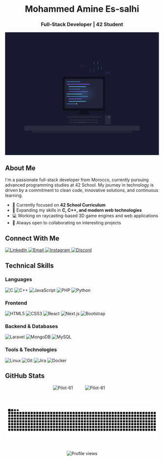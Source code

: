 <h1 align="center">Mohammed Amine Es-salhi</h1>
<h3 align="center">Full-Stack Developer | 42 Student</h3>

<div align="center">
  <img src="https://github.com/Pilot-61/Pilot-61/blob/main/developer-animation.svg" alt="coding" width="800" height="400" style="display: block; margin: auto;" />
</div>


## About Me

I'm a passionate full-stack developer from Morocco, currently pursuing advanced programming studies at 42 School. My journey in technology is driven by a commitment to clean code, innovative solutions, and continuous learning.

- 🔭 Currently focused on **42 School Curriculum**
- 🌱 Expanding my skills in **C, C++, and modern web technologies**
- 💻 Working on raycasting-based 3D game engines and web applications
- 🚀 Always open to collaborating on interesting projects

## Connect With Me

<p align="left">
  <a href="https://www.linkedin.com/in/essalhi-mohammed-amine-2056a821b/" target="_blank">
    <img src="https://img.shields.io/badge/LinkedIn-0077B5?style=for-the-badge&logo=linkedin&logoColor=white" alt="LinkedIn"/>
  </a>
  <a href="mailto:jfeer55@gmail.com" target="_blank">
    <img src="https://img.shields.io/badge/Gmail-D14836?style=for-the-badge&logo=gmail&logoColor=white" alt="Email"/>
  </a>
  <a href="https://instagram.com/medd_3o22" target="_blank">
    <img src="https://img.shields.io/badge/Instagram-E4405F?style=for-the-badge&logo=instagram&logoColor=white" alt="Instagram"/>
  </a>
  <a href="https://discord.gg/jsnow0752" target="_blank">
    <img src="https://img.shields.io/badge/Discord-5865F2?style=for-the-badge&logo=discord&logoColor=white" alt="Discord"/>
  </a>
</p>

## Technical Skills

### Languages
<p align="left">
  <img src="https://img.shields.io/badge/C-00599C?style=for-the-badge&logo=c&logoColor=white" alt="C"/>
  <img src="https://img.shields.io/badge/C%2B%2B-00599C?style=for-the-badge&logo=c%2B%2B&logoColor=white" alt="C++"/>
  <img src="https://img.shields.io/badge/JavaScript-F7DF1E?style=for-the-badge&logo=javascript&logoColor=black" alt="JavaScript"/>
  <img src="https://img.shields.io/badge/PHP-777BB4?style=for-the-badge&logo=php&logoColor=white" alt="PHP"/>
  <img src="https://img.shields.io/badge/Python-3776AB?style=for-the-badge&logo=python&logoColor=white" alt="Python"/>
</p>

### Frontend
<p align="left">
  <img src="https://img.shields.io/badge/HTML5-E34F26?style=for-the-badge&logo=html5&logoColor=white" alt="HTML5"/>
  <img src="https://img.shields.io/badge/CSS3-1572B6?style=for-the-badge&logo=css3&logoColor=white" alt="CSS3"/>
  <img src="https://img.shields.io/badge/React-20232A?style=for-the-badge&logo=react&logoColor=61DAFB" alt="React"/>
  <img src="https://img.shields.io/badge/Next.js-000000?style=for-the-badge&logo=nextdotjs&logoColor=white" alt="Next.js"/>
  <img src="https://img.shields.io/badge/Bootstrap-563D7C?style=for-the-badge&logo=bootstrap&logoColor=white" alt="Bootstrap"/>
</p>

### Backend & Databases
<p align="left">
  <img src="https://img.shields.io/badge/Laravel-FF2D20?style=for-the-badge&logo=laravel&logoColor=white" alt="Laravel"/>
  <img src="https://img.shields.io/badge/MongoDB-4EA94B?style=for-the-badge&logo=mongodb&logoColor=white" alt="MongoDB"/>
  <img src="https://img.shields.io/badge/MySQL-00000F?style=for-the-badge&logo=mysql&logoColor=white" alt="MySQL"/>
</p>

### Tools & Technologies
<p align="left">
  <img src="https://img.shields.io/badge/Linux-FCC624?style=for-the-badge&logo=linux&logoColor=black" alt="Linux"/>
  <img src="https://img.shields.io/badge/Git-F05032?style=for-the-badge&logo=git&logoColor=white" alt="Git"/>
  <img src="https://img.shields.io/badge/Jira-0052CC?style=for-the-badge&logo=jira&logoColor=white" alt="Jira"/>
  <img src="https://img.shields.io/badge/Docker-2496ED?style=for-the-badge&logo=docker&logoColor=white" alt="Docker"/>
</p>

## GitHub Stats
<div align="center" style="display: flex; flex-wrap: wrap; justify-content: center; gap: 20px;">
  <img src="https://github-readme-stats.vercel.app/api/top-langs?username=Pilot-61&show_icons=true&locale=en&layout=compact&theme=dark&hide_border=true&card_width=800" alt="Pilot-61"  /> <br>
  <img src="https://github-readme-stats.vercel.app/api?username=Pilot-61&show_icons=true&locale=en&theme=dark&hide_border=true&card_width=800" alt="Pilot-61"  /> <br>
<br>
<div align="center">
  
  ![Snake animation](https://github.com/Pilot-61/Pilot-61/blob/main/.github/workflows/github-user-contribution.svg)
  
</div>

<div align="center">
  <img src="https://komarev.com/ghpvc/?username=Pilot-61&style=flat-square&color=blue" alt="Profile views" />
</div>
